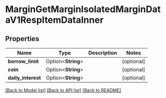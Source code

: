 # MarginGetMarginIsolatedMarginDataV1RespItemDataInner

## Properties

Name | Type | Description | Notes
------------ | ------------- | ------------- | -------------
**borrow_limit** | Option<**String**> |  | [optional]
**coin** | Option<**String**> |  | [optional]
**daily_interest** | Option<**String**> |  | [optional]

[[Back to Model list]](../README.md#documentation-for-models) [[Back to API list]](../README.md#documentation-for-api-endpoints) [[Back to README]](../README.md)



